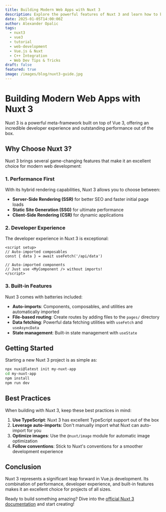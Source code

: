 ```yaml
---
title: Building Modern Web Apps with Nuxt 3
description: Explore the powerful features of Nuxt 3 and learn how to build performant, SEO-friendly web applications
date: 2025-01-05T14:00:00Z
author: Alexander Opalic
tags:
  - nuxt3
  - vue3
  - tutorial
  - web-development
  - Vue.js & Nuxt
  - C++ Integration
  - Web Dev Tips & Tricks
draft: false
featured: true
image: /images/blog/nuxt3-guide.jpg
---
```


# Building Modern Web Apps with Nuxt 3

Nuxt 3 is a powerful meta-framework built on top of Vue 3, offering an incredible developer experience and outstanding performance out of the box.

## Why Choose Nuxt 3?

Nuxt 3 brings several game-changing features that make it an excellent choice for modern web development:

### 1. Performance First

With its hybrid rendering capabilities, Nuxt 3 allows you to choose between:

- **Server-Side Rendering (SSR)** for better SEO and faster initial page loads
- **Static Site Generation (SSG)** for ultimate performance
- **Client-Side Rendering (CSR)** for dynamic applications

### 2. Developer Experience

The developer experience in Nuxt 3 is exceptional:

```vue
<script setup>
// Auto-imported composables
const { data } = await useFetch('/api/data')

// Auto-imported components
// Just use <MyComponent /> without imports!
</script>
```

### 3. Built-in Features

Nuxt 3 comes with batteries included:

- **Auto-imports**: Components, composables, and utilities are automatically imported
- **File-based routing**: Create routes by adding files to the `pages/` directory
- **Data fetching**: Powerful data fetching utilities with `useFetch` and `useAsyncData`
- **State management**: Built-in state management with `useState`

## Getting Started

Starting a new Nuxt 3 project is as simple as:

```bash
npx nuxi@latest init my-nuxt-app
cd my-nuxt-app
npm install
npm run dev
```

## Best Practices

When building with Nuxt 3, keep these best practices in mind:

1. **Use TypeScript**: Nuxt 3 has excellent TypeScript support out of the box
2. **Leverage auto-imports**: Don't manually import what Nuxt can auto-import for you
3. **Optimize images**: Use the `@nuxt/image` module for automatic image optimization
4. **Follow conventions**: Stick to Nuxt's conventions for a smoother development experience

## Conclusion

Nuxt 3 represents a significant leap forward in Vue.js development. Its combination of performance, developer experience, and built-in features makes it an excellent choice for projects of all sizes.

Ready to build something amazing? Dive into the [official Nuxt 3 documentation](https://nuxt.com) and start creating!

